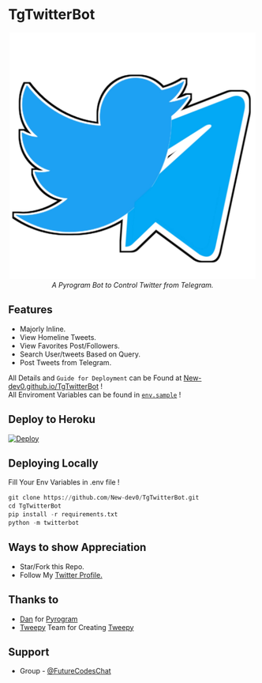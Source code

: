 # TgTwitterBot

<p align="center"><img src="./logo.png", width="500"><br>
<i>A Pyrogram Bot to Control Twitter from Telegram.</i>
<br></p>

## Features
- Majorly Inline.
- View Homeline Tweets.
- View Favorites Post/Followers.
- Search User/tweets Based on Query.
- Post Tweets from Telegram.


All Details and ```Guide for Deployment``` can be Found at [New-dev0.github.io/TgTwitterBot](https://New-dev0.Github.io/TgTwitterBot) !
<br>
All Enviroment Variables can be found in [`env.sample`](https://github.com/New-dev0/TgTwitterBot/blob/main/env.sample) !


## Deploy to Heroku
[![Deploy](https://www.herokucdn.com/deploy/button.svg)](https://heroku.com/deploy)


## Deploying Locally
Fill Your Env Variables in .env file !
```python
git clone https://github.com/New-dev0/TgTwitterBot.git
cd TgTwitterBot
pip install -r requirements.txt
python -m twitterbot
```


## Ways to show Appreciation
* Star/Fork this Repo.
* Follow My [Twitter Profile.](https://twitter.com/newdev0)


## Thanks to
- [Dan](https://github.com/delivrance) for [Pyrogram](https://github.com/pyrogram/pyrogram)
- [Tweepy](https://github.com/tweepy) Team for Creating [Tweepy](https://github.com/tweepy/tweepy)


## Support
- Group - [@FutureCodesChat](https://t.me/FutureCodesChat)